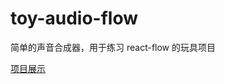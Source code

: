 # toy-audio-flow

简单的声音合成器，用于练习 react-flow 的玩具项目

[项目展示](https://xiezongchen.github.io/toy-audio-flow/)